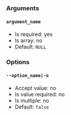 ### Arguments
#### `argument_name`
* Is required: yes
* Is array: no
* Default: `NULL`
### Options
#### `--option_name|-o`
* Accept value: no
* Is value required: no
* Is multiple: no
* Default: `false`
